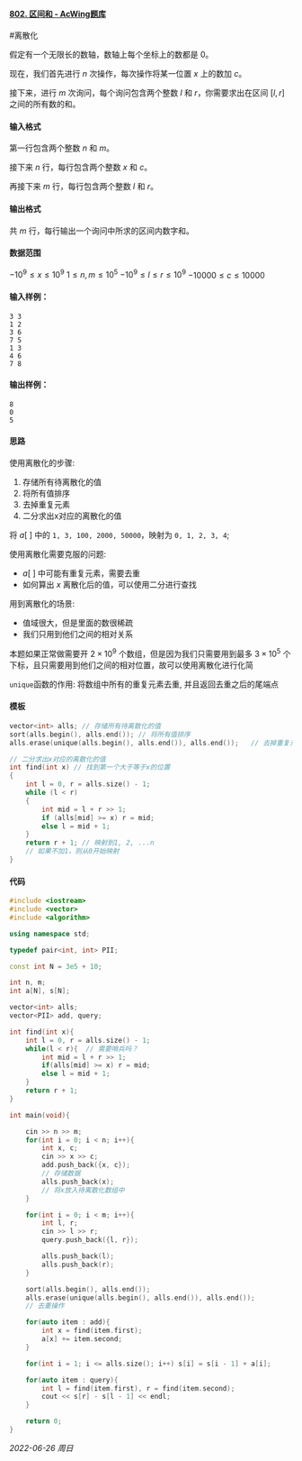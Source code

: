 #### [802. 区间和 - AcWing题库](https://www.acwing.com/problem/content/804/)

#离散化

假定有一个无限长的数轴，数轴上每个坐标上的数都是 $0$。

现在，我们首先进行 $n$ 次操作，每次操作将某一位置 $x$ 上的数加 $c$。

接下来，进行 $m$ 次询问，每个询问包含两个整数 $l$ 和 $r$，你需要求出在区间 $[l,r]$ 之间的所有数的和。

#### 输入格式

第一行包含两个整数 $n$ 和 $m$。

接下来 $n$ 行，每行包含两个整数 $x$ 和 $c$。

再接下来 $m$ 行，每行包含两个整数 $l$ 和 $r$。

#### 输出格式

共 $m$ 行，每行输出一个询问中所求的区间内数字和。

#### 数据范围

$−10^9≤x≤10^9$
$1≤n,m≤10^5$
$−10^9≤l≤r≤10^9$
$−10000≤c≤10000$

#### 输入样例：

```in
3 3
1 2
3 6
7 5
1 3
4 6
7 8
```

#### 输出样例：

```out
8
0
5
```

#### 思路

使用离散化的步骤:
1. 存储所有待离散化的值
2. 将所有值排序
3. 去掉重复元素
4. 二分求出x对应的离散化的值

将 $a[~]$ 中的 `1, 3, 100, 2000, 50000`，映射为 `0, 1, 2, 3, 4`;

使用离散化需要克服的问题:

- $a[~]$ 中可能有重复元素，需要去重
- 如何算出 $x$ 离散化后的值，可以使用二分进行查找

用到离散化的场景:

- 值域很大，但是里面的数很稀疏
- 我们只用到他们之间的相对关系

本题如果正常做需要开 $2\times10^9$ 个数组，但是因为我们只需要用到最多 $3\times10^5$ 个下标，且只需要用到他们之间的相对位置，故可以使用离散化进行化简

`unique`函数的作用: 将数组中所有的重复元素去重, 并且返回去重之后的尾端点

#### 模板

```cpp
vector<int> alls; // 存储所有待离散化的值
sort(alls.begin(), alls.end()); // 将所有值排序
alls.erase(unique(alls.begin(), alls.end()), alls.end());   // 去掉重复元素

// 二分求出x对应的离散化的值
int find(int x) // 找到第一个大于等于x的位置
{
    int l = 0, r = alls.size() - 1;
    while (l < r)
    {
        int mid = l + r >> 1;
        if (alls[mid] >= x) r = mid;
        else l = mid + 1;
    }
    return r + 1; // 映射到1, 2, ...n
    // 如果不加1，则从0开始映射
}
```

#### 代码

```cpp
#include <iostream>
#include <vector>
#include <algorithm>

using namespace std;

typedef pair<int, int> PII;

const int N = 3e5 + 10;

int n, m;
int a[N], s[N];

vector<int> alls;
vector<PII> add, query;

int find(int x){
    int l = 0, r = alls.size() - 1;
    while(l < r){  // 需要哨兵吗？
        int mid = l + r >> 1;
        if(alls[mid] >= x) r = mid;
        else l = mid + 1;
    }
    return r + 1;
}

int main(void){

    cin >> n >> m;
    for(int i = 0; i < n; i++){
        int x, c;
        cin >> x >> c;
        add.push_back({x, c});
        // 存储数据
        alls.push_back(x);
        // 将x放入待离散化数组中
    }

    for(int i = 0; i < m; i++){
        int l, r;
        cin >> l >> r;
        query.push_back({l, r});

        alls.push_back(l);
        alls.push_back(r);
    }

    sort(alls.begin(), alls.end());
    alls.erase(unique(alls.begin(), alls.end()), alls.end());
    // 去重操作

    for(auto item : add){
        int x = find(item.first);
        a[x] += item.second;
    }

    for(int i = 1; i <= alls.size(); i++) s[i] = s[i - 1] + a[i];

    for(auto item : query){
        int l = find(item.first), r = find(item.second);
        cout << s[r] - s[l - 1] << endl;
    }

    return 0;
}
```


*2022-06-26 周日*